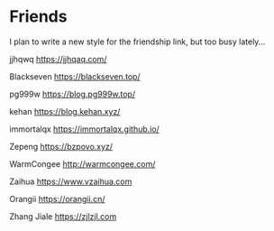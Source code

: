 # Friends

I plan to write a new style for the friendship link, but too busy lately… 

jjhqwq https://jjhqaq.com/

Blackseven https://blackseven.top/

pg999w https://blog.pg999w.top/

kehan https://blog.kehan.xyz/

immortalqx https://immortalqx.github.io/

Zepeng https://bzpovo.xyz/

WarmCongee http://warmcongee.com/

Zaihua https://www.vzaihua.com

Orangii https://orangii.cn/

Zhang Jiale https://zjlzjl.com